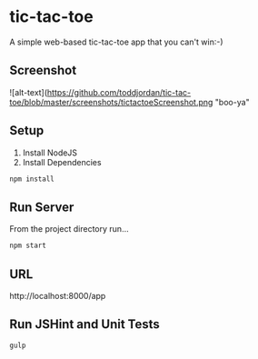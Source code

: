 # tic-tac-toe
A simple web-based tic-tac-toe app that you can't win:-)

## Screenshot
![alt-text](https://github.com/toddjordan/tic-tac-toe/blob/master/screenshots/tictactoeScreenshot.png "boo-ya"

## Setup
1. Install NodeJS
2. Install Dependencies

```bash
npm install
```
## Run Server
From the project directory run...
```bash
npm start
```
## URL
http://localhost:8000/app

## Run JSHint and Unit Tests
```bash
gulp
```
